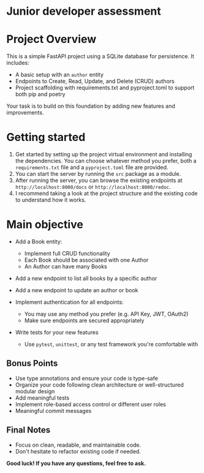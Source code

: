 # Junior developer assessment

# Project Overview

This is a simple FastAPI project using a SQLite database for persistence. It includes:

- A basic setup with an `author` entity
- Endpoints to Create, Read, Update, and Delete (CRUD) authors
- Project scaffolding with requirements.txt and pyproject.toml to support both pip and poetry

Your task is to build on this foundation by adding new features and improvements.

# Getting started

1. Get started by setting up the project virtual environment and installing the dependencies.
    You can choose whatever method you prefer, both a `requirements.txt` file and a `pyproject.toml` file are provided.
2. You can start the server by running the `src` package as a module.
3. After running the server, you can browse the existing endpoints at `http://localhost:8000/docs` or `http://localhost:8000/redoc`.
4. I recommend taking a look at the project structure and the existing code to understand how it works.

# Main objective

+ Add a Book entity:
    - Implement full CRUD functionality
    - Each Book should be associated with one Author
    - An Author can have many Books

+ Add a new endpoint to list all books by a specific author

+ Add a new endpoint to update an author or book

+ Implement authentication for all endpoints:
    - You may use any method you prefer (e.g. API Key, JWT, OAuth2)
    - Make sure endpoints are secured appropriately

+ Write tests for your new features
    - Use `pytest`, `unittest`, or any test framework you're comfortable with

## Bonus Points

- Use type annotations and ensure your code is type-safe
- Organize your code following clean architecture or well-structured modular design
- Add meaningful tests
- Implement role-based access control or different user roles
- Meaningful commit messages

## Final Notes

- Focus on clean, readable, and maintainable code.
- Don't hesitate to refactor existing code if needed.

**Good luck! If you have any questions, feel free to ask.**
